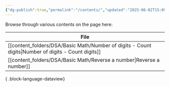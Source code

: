 ```yaml
---
{"dg-publish":true,"permalink":"/contents/","updated":"2025-06-02T15:09:44.062+05:30"}
---
```


Browse through various contents on the page here:

| File                                                                                                   |
| ------------------------------------------------------------------------------------------------------ |
| [[content_folders/DSA/Basic Math/Number of digits - Count digits\|Number of digits - Count digits]] |
| [[content_folders/DSA/Basic Math/Reverse a number\|Reverse a number]]                               |

{ .block-language-dataview}